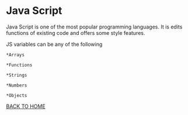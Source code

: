 # Java Script

Java Script is one of the most popular programming languages. It is edits functions of existing code and offers some style features.

JS variables can be any of the following

    *Arrays

    *Functions

    *Strings

    *Numbers

    *Objects

[BACK TO HOME](https://folksmash.github.io/reading-notes/)